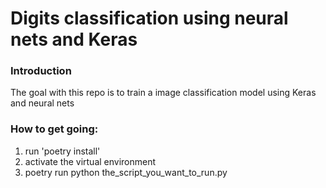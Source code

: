 # Digits classification using neural nets and Keras

### Introduction 
The goal with this repo is to train a image classification model using Keras and neural nets

### How to get going: 
1. run 'poetry install'
2. activate the virtual environment 
3. poetry run python the_script_you_want_to_run.py
